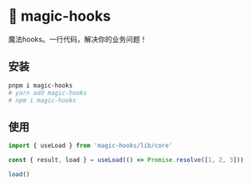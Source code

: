 # 🧙 magic-hooks

魔法hooks。一行代码，解决你的业务问题！

## 安装

```bash [pnpm]
pnpm i magic-hooks
# yarn add magic-hooks
# npm i magic-hooks
```

## 使用

```ts
import { useLoad } from 'magic-hooks/lib/core'

const { result, load } = useLoad(() => Promise.resolve([1, 2, 3]))

load()
```

